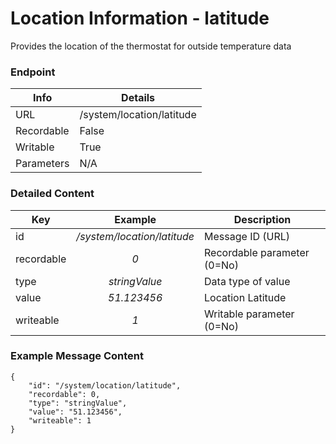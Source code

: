 # Location Information - latitude

Provides the location of the thermostat for outside temperature data

### Endpoint

| Info  | Details |
| ------------- | ------------- |
| URL   | /system/location/latitude   |
| Recordable   | False   |
| Writable   | True   |
| Parameters  | N/A |

### Detailed Content

|  Key  | Example | Description |
| ------------- | :------: | ------------------------------ |
|  id | _/system/location/latitude_ | Message ID (URL) |
|  recordable | _0_ | Recordable parameter (0=No) |
|  type | _stringValue_ | Data type of value |
|  value | _51.123456_ | Location Latitude |
|  writeable | _1_ | Writable parameter (0=No) |



### Example Message Content
```
{
    "id": "/system/location/latitude",
    "recordable": 0,
    "type": "stringValue",
    "value": "51.123456",
    "writeable": 1
}
```
